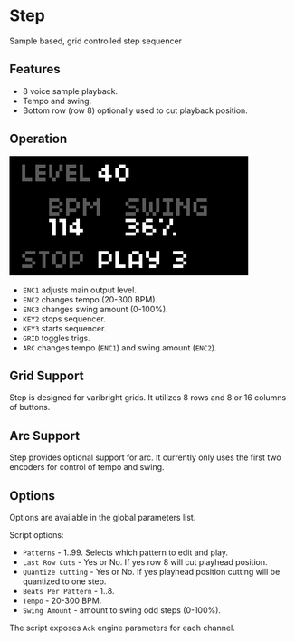 ---
---

# Step

Sample based, grid controlled step sequencer

## Features

- 8 voice sample playback.
- Tempo and swing.
- Bottom row (row 8) optionally used to cut playback position.

## Operation

![screenshot](step.png)

- `ENC1` adjusts main output level.
- `ENC2` changes tempo (20-300 BPM).
- `ENC3` changes swing amount (0-100%).
- `KEY2` stops sequencer.
- `KEY3` starts sequencer.
- `GRID` toggles trigs.
- `ARC` changes tempo (`ENC1`) and swing amount (`ENC2`).

## Grid Support

Step is designed for varibright grids. It utilizes 8 rows and 8 or 16 columns of buttons.

## Arc Support

Step provides optional support for arc. It currently only uses the first two encoders for control of tempo and swing.

## Options

Options are available in the global parameters list.

Script options:

- `Patterns` - 1..99. Selects which pattern to edit and play.
- `Last Row Cuts` - Yes or No. If yes row 8 will cut playhead position.
- `Quantize Cutting` - Yes or No. If yes playhead position cutting will be quantized to one step.
- `Beats Per Pattern` - 1..8.
- `Tempo` - 20-300 BPM.
- `Swing Amount` - amount to swing odd steps (0-100%).

The script exposes `Ack` engine parameters for each channel.

